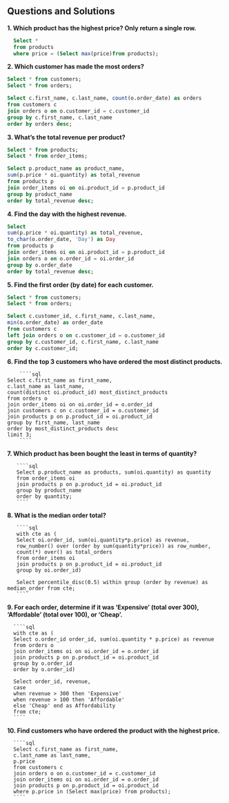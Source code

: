 

## Questions and Solutions

**1. Which product has the highest price? Only return a single row.**

   ````sql  
	 Select *
     from products
     where price = (Select max(price)from products);
   ````

**2. Which customer has made the most orders?**

````sql
Select * from customers;
Select * from orders;

Select c.first_name, c.last_name, count(o.order_date) as orders  
from customers c
join orders o on o.customer_id = c.customer_id
group by c.first_name, c.last_name
order by orders desc;
````
 
**3. What’s the total revenue per product?**

  ````sql
  Select * from products;
  Select * from order_items;

  Select p.product_name as product_name, 
  sum(p.price * oi.quantity) as total_revenue 
  from products p
  join order_items oi on oi.product_id = p.product_id
  group by product_name
  order by total_revenue desc;
  ````

 **4. Find the day with the highest revenue.**

  ````sql
  Select  
  sum(p.price * oi.quantity) as total_revenue,
  to_char(o.order_date, 'Day') as Day
  from products p
  join order_items oi on oi.product_id = p.product_id
  join orders o on o.order_id = oi.order_id
  group by o.order_date
  order by total_revenue desc;
  ````


 **5. Find the first order (by date) for each customer.**

  ````sql
  Select * from customers;
  Select * from orders;

  Select c.customer_id, c.first_name, c.last_name,
  min(o.order_date) as order_date
  from customers c
  left join orders o on c.customer_id = o.customer_id
  group by c.customer_id, c.first_name, c.last_name
  order by c.customer_id;
  ````

 **6. Find the top 3 customers who have ordered the most distinct products.**

        ````sql
	Select c.first_name as first_name,
	c.last_name as last_name,
	count(distinct oi.product_id) most_distinct_products 
	from orders o 
	join order_items oi on oi.order_id = o.order_id
	join customers c on c.customer_id = o.customer_id
	join products p on p.product_id = oi.product_id
	group by first_name, last_name
	order by most_distinct_products desc
	limit 3;
        ````
	
	
 **7. Which product has been bought the least in terms of quantity?**

       ````sql
       Select p.product_name as products, sum(oi.quantity) as quantity
       from order_items oi 
       join products p on p.product_id = oi.product_id
       group by product_name
       order by quantity;
       ````
	
 **8. What is the median order total?**

       ````sql
       with cte as (
       Select oi.order_id, sum(oi.quantity*p.price) as revenue,
       row_number() over (order by sum(quantity*price)) as row_number,
       count(*) over() as total_orders
       from order_items oi
       join products p on p.product_id = oi.product_id
       group by oi.order_id)
 
       Select percentile_disc(0.5) within group (order by revenue) as median_order from cte;
       ````

 **9. For each order, determine if it was ‘Expensive’ (total over 300), ‘Affordable’ (total over 100), or ‘Cheap’.**
      
      ````sql
      with cte as (
      Select o.order_id order_id, sum(oi.quantity * p.price) as revenue  
      from orders o
      join order_items oi on oi.order_id = o.order_id
      join products p on p.product_id = oi.product_id
      group by o.order_id
      order by o.order_id)

      Select order_id, revenue, 
      case 
      when revenue > 300 then 'Expensive'
      when revenue > 100 then 'Affordable' 
      else 'Cheap' end as Affordability
      from cte;	 
      ```` 
	
  **10. Find customers who have ordered the product with the highest price.**
      
      ````sql
      Select c.first_name as first_name,
      c.last_name as last_name,
      p.price 
      from customers c
      join orders o on o.customer_id = c.customer_id
      join order_items oi on oi.order_id = o.order_id
      join products p on p.product_id = oi.product_id
      where p.price in (Select max(price) from products);
      ````

